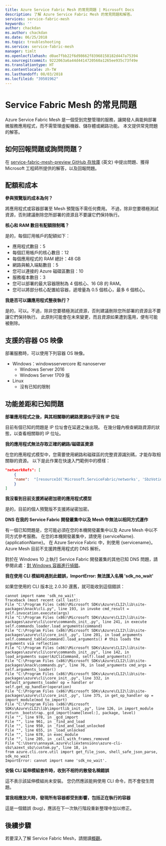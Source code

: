 ```yaml
---
title: Azure Service Fabric Mesh 的常見問題 | Microsoft Docs
description: 了解 Azure Service Fabric Mesh 的常見問題和解答。
services: service-fabric-mesh
keywords: ''
author: chackdan
ms.author: chackdan
ms.date: 06/25/2018
ms.topic: troubleshooting
ms.service: service-fabric-mesh
manager: timlt
ms.openlocfilehash: d0ae7fbb22f6d98662f83968158182d447a75394
ms.sourcegitcommit: 9222063a6a44d4414720560a1265ee935c73f49e
ms.translationtype: HT
ms.contentlocale: zh-TW
ms.lasthandoff: 08/03/2018
ms.locfileid: "39501962"
---
```

# <a name="commonly-asked-service-fabric-mesh-questions"></a>Service Fabric Mesh 的常見問題
Azure Service Fabric Mesh 是一個受到完整管理的服務，讓開發人員能夠部署微服務應用程式，而不需管理虛擬機器、儲存體或網路功能。 本文提供常見問題的解答。

## <a name="how-do-i-report-an-issue-or-ask-a-question"></a>如何回報問題或詢問問題？

在 [service-fabric-mesh-preview GitHub 存放庫](https://aka.ms/sfmeshissues) \(英文\) 中提出問題、獲得 Microsoft 工程師所提供的解答，以及回報問題。

## <a name="quota-and-cost"></a>配額和成本

**參與預覽版的成本為何？**

將應用程式或容器部署至 Mesh 預覽版不需任何費用。 不過，除非您要積極測試資源，否則建議刪除您所部署的資源且不要讓它們保持執行。

**核心和 RAM 數目有配額限制嗎？**

是的，每個訂用帳戶的配額如下：

- 應用程式數目：5 
- 每個訂用帳戶的核心數目：12 
- 每個應用程式的 RAM 總計：48 GB 
- 網路與輸入端點數目：5  
- 您可以連接的 Azure 磁碟區數目：10 
- 服務複本數目：3 
- 您可以部署的最大容器限制為 4 個核心、16 GB 的 RAM。
- 您可以將部分核心配置給容器，遞增量為 0.5 個核心，最多 6 個核心。

**我是否可以讓應用程式整夜執行？**

是的，可以。不過，除非您要積極測試資源，否則建議刪除您所部署的資源且不要讓它們保持執行。 此原則可能會在未來變更，而且資源如果遭到濫用，便有可能被刪除。

## <a name="supported-container-os-images"></a>支援的容器 OS 映像
部署服務時，可以使用下列容器 OS 映像。

- Windows：windowsservercore 和 nanoserver
    - Windows Server 2016
    - Windows Server 1709 版
- Linux
    - 沒有已知的限制

## <a name="features-gaps-and-known-issues"></a>功能差距和已知問題

**部署應用程式之後，與其相關聯的網路資源似乎沒有 IP 位址**

目前有個已知的問題是 IP 位址會在延遲之後出現。 在幾分鐘內檢查網路資源的狀態，以查看相關聯的 IP 位址。

**我的應用程式無法存取正確的網路/磁碟區資源**

在您的應用程式模型中，您需要使用網路和磁碟區的完整資源識別碼，才能存取相關聯的資源。 以下是此作業在快速入門範例中的模樣：

```json
"networkRefs": [
    {
    "name":  "[resourceId('Microsoft.ServiceFabric/networks', 'SbzVotingNetwork')]" 
    }
]
```

**我沒看到目前支援將祕密加密的應用程式模型**

是的，目前的個人預覽版不支援將祕密加密。 

**DNS 在我的 Service Fabric 開發叢集中以及 Mesh 中無法以相同方式運作**

有一個已知問題是，您可能必須在您的本機開發叢集中以及 Azure Mesh 中以不同方式參考服務。 在您的本機開發叢集中，請使用 {serviceName}.{applicationName}。 在 Azure Service Fabric 中，則使用 {servicename}。 Azure Mesh 目前不支援跨應用程式的 DNS 解析。

對於在 Windows 10 上執行 Service Fabric 開發叢集的其他已知 DNS 問題，請參閱此處：[對 Windows 容器進行偵錯](/azure/service-fabric/service-fabric-how-to-debug-windows-containers)。

**我在使用 CLI 模組時遇到此錯誤，ImportError: 無法匯入名稱 'sdk_no_wait'**

如果您使用的 CLI 版本比 2.0.30 還舊，就可能收到這個錯誤：

```
cannot import name 'sdk_no_wait'
Traceback (most recent call last):
File "C:\Program Files (x86)\Microsoft SDKs\Azure\CLI2\lib\site-packages\knack\cli.py", line 193, in invoke cmd_result = self.invocation.execute(args)
File "C:\Program Files (x86)\Microsoft SDKs\Azure\CLI2\lib\site-packages\azure\cli\core\commands_init_.py", line 241, in execute self.commands_loader.load_arguments(command)
File "C:\Program Files (x86)\Microsoft SDKs\Azure\CLI2\lib\site-packages\azure\cli\core_init_.py", line 201, in load_arguments self.command_table[command].load_arguments() # this loads the arguments via reflection
File "C:\Program Files (x86)\Microsoft SDKs\Azure\CLI2\lib\site-packages\azure\cli\core\commands_init_.py", line 142, in load_arguments super(AzCliCommand, self).load_arguments()
File "C:\Program Files (x86)\Microsoft SDKs\Azure\CLI2\lib\site-packages\knack\commands.py", line 76, in load_arguments cmd_args = self.arguments_loader()
File "C:\Program Files (x86)\Microsoft SDKs\Azure\CLI2\lib\site-packages\azure\cli\core_init_.py", line 332, in default_arguments_loader op = handler or self.get_op_handler(operation)
File "C:\Program Files (x86)\Microsoft SDKs\Azure\CLI2\lib\site-packages\azure\cli\core_init_.py", line 375, in get_op_handler op = import_module(mod_to_import)
File "C:\Program Files (x86)\Microsoft SDKs\Azure\CLI2\lib\importlib_init_.py", line 126, in import_module return _bootstrap._gcd_import(name[level:], package, level)
File "", line 978, in _gcd_import
File "", line 961, in _find_and_load
File "", line 950, in _find_and_load_unlocked
File "", line 655, in _load_unlocked
File "", line 678, in exec_module
File "", line 205, in _call_with_frames_removed
File "C:\Users\annayak.azure\cliextensions\azure-cli-sbz\azext_sbz\custom.py", line 18, in 
from azure.cli.core.util import get_file_json, shell_safe_json_parse, sdk_no_wait
ImportError: cannot import name 'sdk_no_wait'.
```

**安裝 CLI 延伸模組套件時，收到不相符的散發名稱錯誤**

這不表示該延伸模組尚未安裝。 您仍然應該能夠使用 CLI 命令，而不會發生問題。

**當我相應放大時，發現所有容器都受到影響，包括正在執行的容器**

這是一個錯誤 (bug)，應該在下一次執行階段重新整理中加以修正。

## <a name="next-steps"></a>後續步驟

若要深入了解 Service Fabric Mesh，請閱讀[概觀](service-fabric-mesh-overview.md)。
